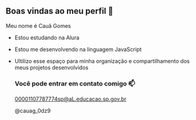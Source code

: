 ## Boas vindas ao meu perfil 💙

Meu nome é Cauã Gomes

- Estou estudando na Alura
- Estou me desenvolvendo na linguagem JavaScript
- Ultilizo esse espaço para minha organização e compartilhamento dos meus projetos desenvolvidos

  ### Você pode entrar em contato comigo 📫
  
  00001107787774sp@aL.educacao.sp.gov.br
  
  @cauag_0dz9
  

